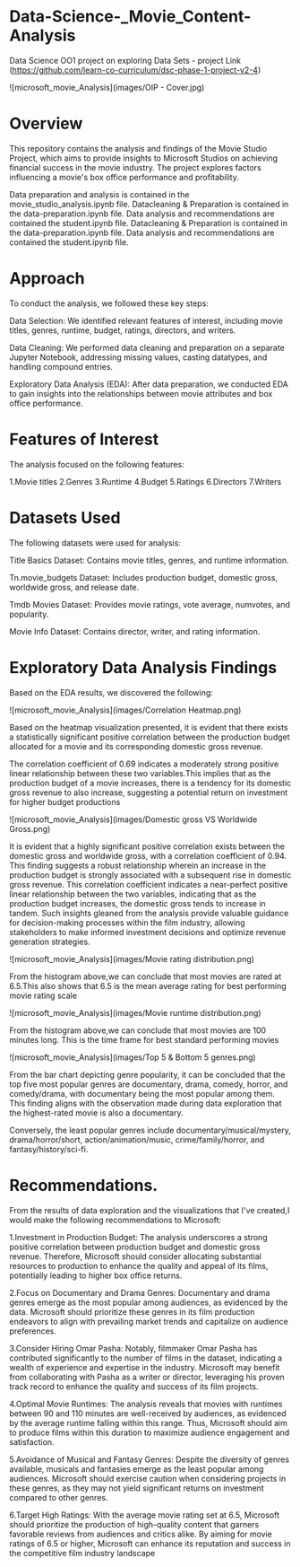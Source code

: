 # Data-Science-_Movie_Content-Analysis
Data Science OO1 project on exploring Data Sets  -  project Link (https://github.com/learn-co-curriculum/dsc-phase-1-project-v2-4)


![microsoft_movie_Analysis](images/OIP - Cover.jpg)



# Overview
This repository contains the analysis and findings of the Movie Studio Project, which aims to provide insights to Microsoft Studios on achieving financial success in the movie industry. The project explores factors influencing a movie's box office performance and profitability.

Data preparation and analysis is contained in the movie_studio_analysis.ipynb file.
Datacleaning & Preparation is contained in the data-preparation.ipynb file.
Data analysis and recommendations are contained the student.ipynb file.
Datacleaning & Preparation is contained in the data-preparation.ipynb file. Data analysis and recommendations are contained the student.ipynb file.

# Approach
To conduct the analysis, we followed these key steps:

Data Selection: We identified relevant features of interest, including movie titles, genres, runtime, budget, ratings, directors, and writers.

Data Cleaning: We performed data cleaning and preparation on a separate Jupyter Notebook, addressing missing values, casting datatypes, and handling compound entries.

Exploratory Data Analysis (EDA): After data preparation, we conducted EDA to gain insights into the relationships between movie attributes and box office performance.

# Features of Interest
The analysis focused on the following features:

1.Movie titles
2.Genres
3.Runtime
4.Budget
5.Ratings
6.Directors
7.Writers

# Datasets Used
The following datasets were used for analysis:

Title Basics Dataset: Contains movie titles, genres, and runtime information.

Tn.movie_budgets Dataset: Includes production budget, domestic gross, worldwide gross, and release date.

Tmdb Movies Dataset: Provides movie ratings, vote average, numvotes, and popularity.

Movie Info Dataset: Contains director, writer, and rating information.

# Exploratory Data Analysis Findings
Based on the EDA results, we discovered the following:


 ![microsoft_movie_Analysis](images/Correlation Heatmap.png)


Based on the heatmap visualization presented, it is evident that there exists a statistically significant positive correlation between the production budget allocated for a movie and its corresponding domestic gross revenue. 

The correlation coefficient of 0.69 indicates a moderately strong positive linear relationship between these two variables.This implies that as the production budget of a movie increases, there is a tendency for its domestic gross revenue to also increase, suggesting a potential return on investment for higher budget productions


 ![microsoft_movie_Analysis](images/Domestic gross VS Worldwide Gross.png)


It is evident that a highly significant positive correlation exists between the domestic gross and worldwide gross, with a correlation coefficient of 0.94. This finding suggests a robust relationship wherein an increase in the production budget is strongly associated with a subsequent rise in domestic gross revenue. This correlation coefficient indicates a near-perfect positive linear relationship between the two variables, indicating that as the production budget increases, the domestic gross tends to increase in tandem. Such insights gleaned from the analysis provide valuable guidance for decision-making processes within the film industry, allowing stakeholders to make informed investment decisions and optimize revenue generation strategies.


![microsoft_movie_Analysis](images/Movie rating distribution.png)


From the histogram above,we can conclude that most movies are rated at 6.5.This also shows that 6.5 is the mean average rating for best performing movie rating scale


![microsoft_movie_Analysis](images/Movie runtime distribution.png)


From the histogram above,we can conclude that most movies are 100 minutes long. This is the time frame for best standard performing movies


![microsoft_movie_Analysis](images/Top 5 & Bottom 5 genres.png)


From the bar chart depicting genre popularity, it can be concluded that the top five most popular genres are documentary, drama, comedy, horror, and comedy/drama, with documentary being the most popular among them. This finding aligns with the observation made during data exploration that the highest-rated movie is also a documentary.

Conversely, the least popular genres include documentary/musical/mystery, drama/horror/short, action/animation/music, crime/family/horror, and fantasy/history/sci-fi.


# Recommendations.

From the results of data exploration and the visualizations that I've created,I would make the following recommendations to Microsoft:

1.Investment in Production Budget: The analysis underscores a strong positive correlation between production budget and domestic gross revenue. Therefore, Microsoft should consider allocating substantial resources to production to enhance the quality and appeal of its films, potentially leading to higher box office returns.

2.Focus on Documentary and Drama Genres: Documentary and drama genres emerge as the most popular among audiences, as evidenced by the data. Microsoft should prioritize these genres in its film production endeavors to align with prevailing market trends and capitalize on audience preferences.

3.Consider Hiring Omar Pasha: Notably, filmmaker Omar Pasha has contributed significantly to the number of films in the dataset, indicating a wealth of experience and expertise in the industry. Microsoft may benefit from collaborating with Pasha as a writer or director, leveraging his proven track record to enhance the quality and success of its film projects.

4.Optimal Movie Runtimes: The analysis reveals that movies with runtimes between 90 and 110 minutes are well-received by audiences, as evidenced by the average runtime falling within this range. Thus, Microsoft should aim to produce films within this duration to maximize audience engagement and satisfaction.

5.Avoidance of Musical and Fantasy Genres: Despite the diversity of genres available, musicals and fantasies emerge as the least popular among audiences. Microsoft should exercise caution when considering projects in these genres, as they may not yield significant returns on investment compared to other genres.

6.Target High Ratings: With the average movie rating set at 6.5, Microsoft should prioritize the production of high-quality content that garners favorable reviews from audiences and critics alike. By aiming for movie ratings of 6.5 or higher, Microsoft can enhance its reputation and success in the competitive film industry landscape